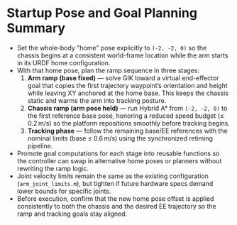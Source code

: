 # Startup Pose and Goal Planning Summary

- Set the whole-body "home" pose explicitly to `(-2, -2, 0)` so the chassis begins at a consistent world-frame location while the arm starts in its URDF home configuration.
- With that home pose, plan the ramp sequence in three stages:
  1. **Arm ramp (base fixed)** — solve GIK toward a virtual end-effector goal that copies the first trajectory waypoint’s orientation and height while leaving XY anchored at the home base. This keeps the chassis static and warms the arm into tracking posture.
  2. **Chassis ramp (arm pose held)** — run Hybrid A* from `(-2, -2, 0)` to the first reference base pose, honoring a reduced speed budget (≤ 0.2 m/s) so the platform repositions smoothly before tracking begins.
  3. **Tracking phase** — follow the remaining base/EE references with the nominal limits (base ≤ 0.6 m/s) using the synchronized retiming pipeline.
- Promote goal computations for each stage into reusable functions so the controller can swap in alternative home poses or planners without rewriting the ramp logic.
- Joint velocity limits remain the same as the existing configuration (`arm_joint_limits.m`), but tighten if future hardware specs demand lower bounds for specific joints.
- Before execution, confirm that the new home pose offset is applied consistently to both the chassis and the desired EE trajectory so the ramp and tracking goals stay aligned.
